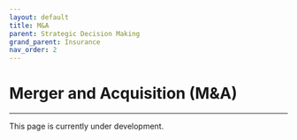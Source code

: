 ```yaml
---
layout: default
title: M&A
parent: Strategic Decision Making
grand_parent: Insurance
nav_order: 2
---
```


# Merger and Acquisition (M&A)

---

This page is currently under development.
